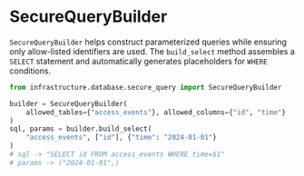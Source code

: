 # SecureQueryBuilder

`SecureQueryBuilder` helps construct parameterized queries while ensuring
only allow-listed identifiers are used. The `build_select` method assembles a
`SELECT` statement and automatically generates placeholders for `WHERE`
conditions.

```python
from infrastructure.database.secure_query import SecureQueryBuilder

builder = SecureQueryBuilder(
    allowed_tables={"access_events"}, allowed_columns={"id", "time"}
)
sql, params = builder.build_select(
    "access_events", ["id"], {"time": "2024-01-01"}
)
# sql -> "SELECT id FROM access_events WHERE time=$1"
# params -> ("2024-01-01",)
```
